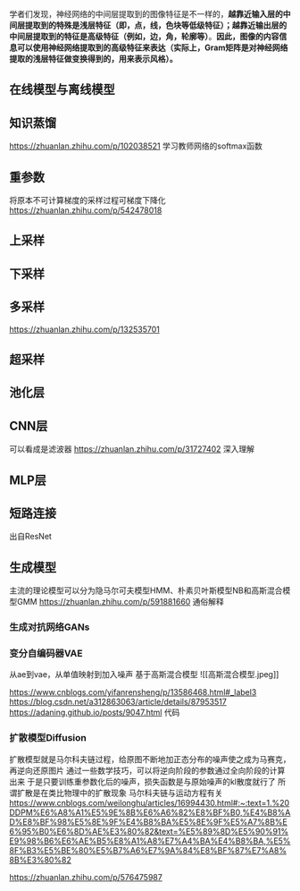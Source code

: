 学者们发现，神经网络的中间层提取到的图像特征是不一样的，**越靠近输入层的中间层提取到的特殊是浅层特征（即，点，线，色块等低级特征）；越靠近输出层的中间层提取到的特征是高级特征（例如，边，角，轮廓等）**。**因此，图像的内容信息可以使用神经网络提取到的高级特征来表达（实际上，Gram矩阵是对神经网络提取的浅层特征做变换得到的，用来表示风格）。**
## 在线模型与离线模型

## 知识蒸馏
https://zhuanlan.zhihu.com/p/102038521
学习教师网络的softmax函数
## 重参数
将原本不可计算梯度的采样过程可梯度下降化
https://zhuanlan.zhihu.com/p/542478018
## 上采样

## 下采样


## 多采样
https://zhuanlan.zhihu.com/p/132535701


## 超采样

## 池化层

## CNN层

可以看成是滤波器
https://zhuanlan.zhihu.com/p/31727402 深入理解

## MLP层

## 短路连接
出自ResNet

## 生成模型
主流的理论模型可以分为隐马尔可夫模型HMM、朴素贝叶斯模型NB和高斯混合模型GMM
https://zhuanlan.zhihu.com/p/591881660 通俗解释
### 生成对抗网络GANs

### 变分自编码器VAE
从ae到vae，从单值映射到加入噪声
基于高斯混合模型
![[高斯混合模型.jpeg]]

https://www.cnblogs.com/yifanrensheng/p/13586468.html#_label3
https://blog.csdn.net/a312863063/article/details/87953517
https://adaning.github.io/posts/9047.html 代码

### 扩散模型Diffusion
扩散模型就是马尔科夫链过程，给原图不断地加正态分布的噪声使之成为马赛克，再逆向还原图片
通过一些数学技巧，可以将逆向阶段的参数通过全向阶段的计算出来
于是只要训练重参数化后的噪声，损失函数是与原始噪声的kl散度就行了
所谓扩散是在类比物理中的扩散现象
马尔科夫链与运动方程有关
https://www.cnblogs.com/weilonghu/articles/16994430.html#:~:text=1.%20DDPM%E6%A8%A1%E5%9E%8B%E6%A6%82%E8%BF%B0,%E4%B8%AD%E8%BF%98%E5%8E%9F%E4%B8%BA%E5%8E%9F%E5%A7%8B%E6%95%B0%E6%8D%AE%E3%80%82&text=%E5%89%8D%E5%90%91%E9%98%B6%E6%AE%B5%E8%A1%A8%E7%A4%BA%E4%B8%BA,%E5%8F%B3%E5%BE%80%E5%B7%A6%E7%9A%84%E8%BF%87%E7%A8%8B%E3%80%82

https://zhuanlan.zhihu.com/p/576475987